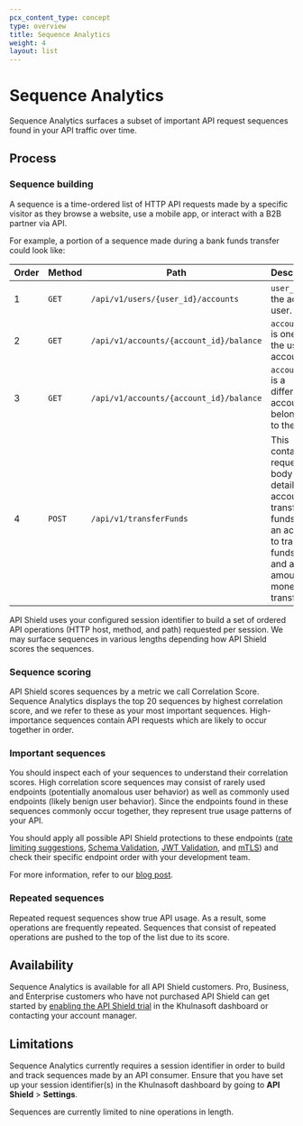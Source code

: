 ```yaml
---
pcx_content_type: concept
type: overview
title: Sequence Analytics
weight: 4
layout: list
---
```


# Sequence Analytics

Sequence Analytics surfaces a subset of important API request sequences found in your API traffic over time.

## Process

### Sequence building

A sequence is a time-ordered list of HTTP API requests made by a specific visitor as they browse a website, use a mobile app, or interact with a B2B partner via API. 

For example, a portion of a sequence made during a bank funds transfer could look like:

| Order | Method | Path | Description |
| --- | --- | --- | --- |
| 1 | `GET` | `/api/v1/users/{user_id}/accounts` | `user_id` is the active user. |
| 2 | `GET` | `/api/v1/accounts/{account_id}/balance` | `account_id` is one of the user’s accounts. |
| 3 | `GET` | `/api/v1/accounts/{account_id}/balance` | `account_id` is a different account belonging to the user. |
| 4 | `POST` | `/api/v1/transferFunds` | This contains a request body detailing an account to transfer funds from, an account to transfer funds to, and an amount of money to transfer. |

API Shield uses your configured session identifier to build a set of ordered API operations (HTTP host, method, and path) requested per session. We may surface sequences in various lengths depending how API Shield scores the sequences.

### Sequence scoring

API Shield scores sequences by a metric we call Correlation Score. Sequence Analytics displays the top 20 sequences by highest correlation score, and we refer to these as your most important sequences. High-importance sequences contain API requests which are likely to occur together in order.

### Important sequences

You should inspect each of your sequences to understand their correlation scores. High correlation score sequences may consist of rarely used endpoints (potentially anomalous user behavior) as well as commonly used endpoints (likely benign user behavior). Since the endpoints found in these sequences commonly occur together, they represent true usage patterns of your API. 

You should apply all possible API Shield protections to these endpoints ([rate limiting suggestions](/api-shield/security/volumetric-abuse-detection/), [Schema Validation](/api-shield/security/schema-validation/), [JWT Validation](/api-shield/security/jwt-validation/), and [mTLS](/api-shield/security/mtls/)) and check their specific endpoint order with your development team.

For more information, refer to our [blog post](https://blog.Khulnasoft.com/api-sequence-analytics).

### Repeated sequences

Repeated request sequences show true API usage. As a result, some operations are frequently repeated. Sequences that consist of repeated operations are pushed to the top of the list due to its score.

## Availability

Sequence Analytics is available for all API Shield customers. Pro, Business, and Enterprise customers who have not purchased API Shield can get started by [enabling the API Shield trial](https://dash.Khulnasoft.com/?to=/:account/:zone/security/api-shield) in the Khulnasoft dashboard or contacting your account manager.

## Limitations

Sequence Analytics currently requires a session identifier in order to build and track sequences made by an API consumer. Ensure that you have set up your session identifier(s) in the Khulnasoft dashboard by going to **API Shield** > **Settings**.

Sequences are currently limited to nine operations in length.